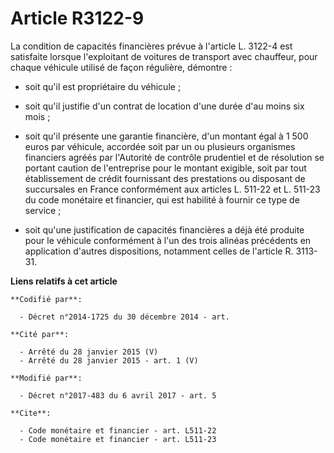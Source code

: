# Article R3122-9

La condition de capacités financières prévue à l'article L. 3122-4 est satisfaite lorsque l'exploitant de voitures de
transport avec chauffeur, pour chaque véhicule utilisé de façon régulière, démontre :

- soit qu'il est propriétaire du véhicule ;

- soit qu'il justifie d'un contrat de location d'une durée d'au moins six mois ;

- soit qu'il présente une garantie financière, d'un montant égal à 1 500 euros par véhicule, accordée soit par un ou
plusieurs organismes financiers agréés par l'Autorité de contrôle prudentiel et de résolution se portant caution de
l'entreprise pour le montant exigible, soit par tout établissement de crédit fournissant des prestations ou disposant de
succursales en France conformément aux articles 
L. 511-22
 et 
L. 511-23
 du code monétaire et financier, qui est habilité à fournir ce type de service ;

- soit qu'une justification de capacités financières a déjà été produite pour le véhicule conformément à l'un des trois
alinéas précédents en application d'autres dispositions, notamment celles de l'article R. 3113-31.

**Liens relatifs à cet article**

	**Codifié par**:

	  - Décret n°2014-1725 du 30 décembre 2014 - art.

	**Cité par**:

	  - Arrêté du 28 janvier 2015 (V)
	  - Arrêté du 28 janvier 2015 - art. 1 (V)

	**Modifié par**:

	  - Décret n°2017-483 du 6 avril 2017 - art. 5

	**Cite**:

	  - Code monétaire et financier - art. L511-22
	  - Code monétaire et financier - art. L511-23

